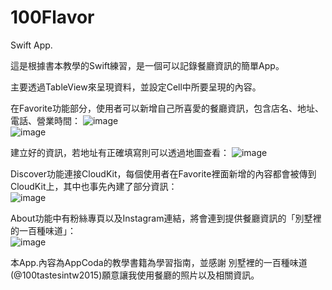 # 100Flavor
Swift App. 

這是根據書本教學的Swift練習，是一個可以記錄餐廳資訊的簡單App。  

主要透過TableView來呈現資料，並設定Cell中所要呈現的內容。  

在Favorite功能部分，使用者可以新增自己所喜愛的餐廳資訊，包含店名、地址、電話、營業時間：
![image](https://github.com/yaojordan/100Flavor/blob/master/Simulator%20Screen%20Shot%202017年4月18日%20下午11.19.24.png)  
![image](https://github.com/yaojordan/100Flavor/blob/master/Simulator%20Screen%20Shot%202017年4月18日%20下午11.20.29.png)

建立好的資訊，若地址有正確填寫則可以透過地圖查看：
![image](https://github.com/yaojordan/100Flavor/blob/master/Simulator%20Screen%20Shot%202017年4月18日%20下午11.19.08.png)

Discover功能連接CloudKit，每個使用者在Favorite裡面新增的內容都會被傳到CloudKit上，其中也事先內建了部分資訊：  
![image](https://github.com/yaojordan/100Flavor/blob/master/Simulator%20Screen%20Shot%202017年4月18日%20下午11.20.12.png)  

About功能中有粉絲專頁以及Instagram連結，將會連到提供餐廳資訊的「別墅裡的一百種味道」：  
![image](https://github.com/yaojordan/100Flavor/blob/master/Simulator%20Screen%20Shot%202017年4月18日%20下午11.19.36.png)  


本App.內容為AppCoda的教學書籍為學習指南，並感謝 別墅裡的一百種味道(@100tastesintw2015)願意讓我使用餐廳的照片以及相關資訊。
